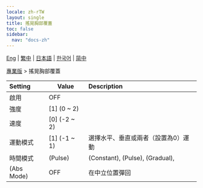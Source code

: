 ```yaml
---
locale: zh-rTW
layout: single
title: 搖晃胸部覆蓋
toc: false
sidebar:
  nav: "docs-zh"
---
```

[Eng](/dancexr/menu/2025.4/actor/shake_boobs_overlay) | [繁中](/tw/dancexr/menu/2025.4/actor/shake_boobs_overlay) | [日本語](/jp/dancexr/menu/2025.4/actor/shake_boobs_overlay) | [한국어](/kr/dancexr/menu/2025.4/actor/shake_boobs_overlay) | [简中](/zh/dancexr/menu/2025.4/actor/shake_boobs_overlay)

[專業版](../menu#專業版) > 搖晃胸部覆蓋



| Setting | Value | Description |
| :--- | --- | :--- |
| 啟用 | OFF | 
| 強度 | [1] (0 ~ 2) | 
| 速度 | [0] (-2 ~ 2) | 
| 運動模式 | [1] (-1 ~ 1) | 選擇水平、垂直或兩者（設置為0）運動
| 時間模式 | (Pulse) | (Constant), (Pulse), (Gradual), 
| (Abs Mode) | OFF | 在中立位置彈回
